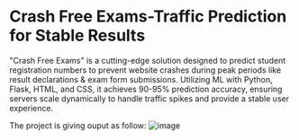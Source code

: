 # Crash Free Exams-Traffic Prediction for Stable Results
"Crash Free Exams" is a cutting-edge solution designed to predict student registration numbers to prevent website crashes during peak periods like result declarations & exam form submissions. Utilizing ML with Python, Flask, HTML, and CSS, it achieves 90-95% prediction accuracy, ensuring servers scale dynamically to handle traffic spikes and provide a stable user experience. 


The project is giving ouput as follow:
![image](https://github.com/GunjanBholane/Crash-Free-Exams-Traffic-Prediction-for-Stable-Results/assets/152423360/b36d3358-f996-42fa-ab57-daaed68985d1)
